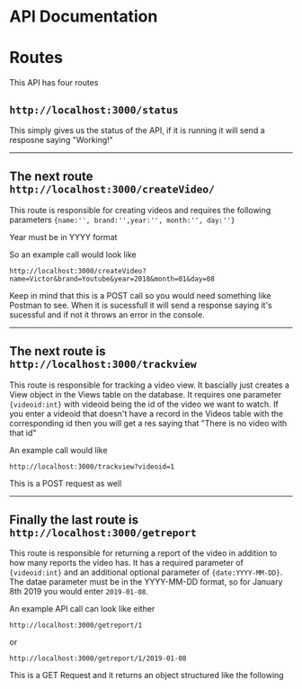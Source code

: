 # API Documentation

# Routes

This API has four routes


 ## `http://localhost:3000/status`
 
 This simply gives us the status of the API, if it is running it will send a resposne saying "Working!"
 
 ***

## The next route `http://localhost:3000/createVideo/`

This route is responsible for creating videos and requires the following parameters
`{name:'', brand:'',year:'', month:'', day:''}`

Year must be in YYYY format 

So an example call would look like 

`http://localhost:3000/createVideo?name=Victor&brand=Youtube&year=2018&month=01&day=08`

Keep in mind that this is a POST call so you would need something like Postman to see. When it is sucessfull it will send a response saying it's sucessful and if not it throws an error in the console. 

***

## The next route is `http://localhost:3000/trackview`

This route is responsible for tracking a video view. It bascially just creates a View object in the Views table on the database. It requires one parameter `{videoid:int}` with videoid being the id of the video we want to watch. If you enter a videoid that doesn't have a record in the Videos table with the corresponding id then you will get a res saying that "There is no video with that id" 

An example call would like 

`http://localhost:3000/trackview?videoid=1`

This is a POST request as well

***

## Finally the last route is `http://localhost:3000/getreport`

This route is responsible for returning a report of the video in addition to how many reports the video has. It has a required parameter of `{videoid:int}` and an additional optional parameter of `{date:YYYY-MM-DD}`. The datae parameter must be in the YYYY-MM-DD format, so for January 8th 2019 you would enter `2019-01-08`.

An example API call can look like either 

`http://localhost:3000/getreport/1`

or

`http://localhost:3000/getreport/1/2019-01-08`

This is a GET Request and it returns an object structured like the following 


